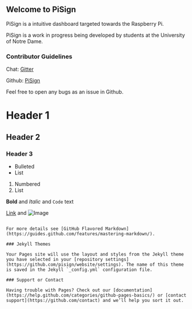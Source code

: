 ## Welcome to PiSign

PiSign is a intuitive dashboard targeted towards the Raspberry Pi.

PiSign is a work in progress being developed by students at the University of Notre Dame.

### Contributor Guidelines

Chat: [Gitter](https://gitter.im/pisign/community)

Github: [PiSign](https://github.com/pisign)

Feel free to open any bugs as an issue in Github.

# Header 1
## Header 2
### Header 3

- Bulleted
- List

1. Numbered
2. List

**Bold** and _Italic_ and `Code` text

[Link](url) and ![Image](src)
```

For more details see [GitHub Flavored Markdown](https://guides.github.com/features/mastering-markdown/).

### Jekyll Themes

Your Pages site will use the layout and styles from the Jekyll theme you have selected in your [repository settings](https://github.com/pisign/website/settings). The name of this theme is saved in the Jekyll `_config.yml` configuration file.

### Support or Contact

Having trouble with Pages? Check out our [documentation](https://help.github.com/categories/github-pages-basics/) or [contact support](https://github.com/contact) and we’ll help you sort it out.
